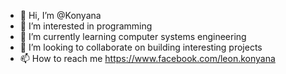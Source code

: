 - 👋 Hi, I’m @Konyana
- 👀 I’m interested in programming 
- 🌱 I’m currently learning computer systems engineering 
- 💞️ I’m looking to collaborate on building interesting projects 
- 📫 How to reach me https://www.facebook.com/leon.konyana

<!---
Konyana/Konyana is a ✨ special ✨ repository because its `README.md` (this file) appears on your GitHub profile.
You can click the Preview link to take a look at your changes.
--->

